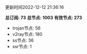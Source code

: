 更新时间2022-12-12 21:36:16

**总订阅: 73**
**总节点: 1003**
**有效节点: 273**
- trojan节点: 56
- v2ray节点: 180
- ss节点: 36
- ssr节点: 1
